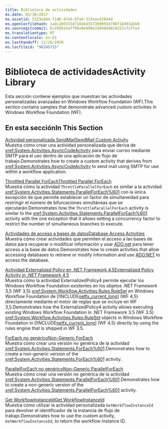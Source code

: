 ```yaml
---
title: Biblioteca de actividades
ms.date: 03/30/2017
ms.assetid: 5323e9d4-71d6-47eb-bfa6-31feac62044d
ms.openlocfilehash: 1a0c289315d7181645573098916788f18493abb8
ms.sourcegitcommit: bc293b14af795e0e999e3304dd40c0222cf2ffe4
ms.translationtype: MT
ms.contentlocale: es-ES
ms.lasthandoff: 11/26/2020
ms.locfileid: "96245715"
---
```

# <a name="activity-library"></a><span data-ttu-id="a4674-102">Biblioteca de actividades</span><span class="sxs-lookup"><span data-stu-id="a4674-102">Activity Library</span></span>

<span data-ttu-id="a4674-103">Esta sección contiene ejemplos que muestran las actividades personalizadas avanzadas en Windows Workflow Foundation (WF).</span><span class="sxs-lookup"><span data-stu-id="a4674-103">This section contains samples that demonstrate advanced custom activities in Windows Workflow Foundation (WF).</span></span>  
  
## <a name="in-this-section"></a><span data-ttu-id="a4674-104">En esta sección</span><span class="sxs-lookup"><span data-stu-id="a4674-104">In This Section</span></span>

 [<span data-ttu-id="a4674-105">Actividad personalizada SendMail</span><span class="sxs-lookup"><span data-stu-id="a4674-105">SendMail Custom Activity</span></span>](sendmail-custom-activity.md)  
 <span data-ttu-id="a4674-106">Muestra cómo crear una actividad personalizada que deriva de <xref:System.Activities.AsyncCodeActivity> para enviar correo mediante SMTP para el uso dentro de una aplicación de flujo de trabajo.</span><span class="sxs-lookup"><span data-stu-id="a4674-106">Demonstrates how to create a custom activity that derives from <xref:System.Activities.AsyncCodeActivity> to send mail using SMTP for use within a workflow application.</span></span>  
  
 [<span data-ttu-id="a4674-107">Throttled Parallel ForEach</span><span class="sxs-lookup"><span data-stu-id="a4674-107">Throttled Parallel ForEach</span></span>](throttled-parallel-foreach.md)  
 <span data-ttu-id="a4674-108">Muestra cómo la actividad `ThrottleParallelForEach` es similar a la actividad <xref:System.Activities.Statements.ParallelForEach%601> con la única excepción de que permite establecer un factor de simultaneidad para restringir el número de bifurcaciones simultáneas que se ejecutarán.</span><span class="sxs-lookup"><span data-stu-id="a4674-108">Demonstrates how the `ThrottleParallelForEach` activity is similar to the <xref:System.Activities.Statements.ParallelForEach%601> activity with the one exception that it allows setting a concurrency factor to restrict the number of simultaneous branches to execute.</span></span>
  
 [<span data-ttu-id="a4674-109">Actividades de acceso a bases de datos</span><span class="sxs-lookup"><span data-stu-id="a4674-109">Database Access Activities</span></span>](database-access-activities.md)  
 <span data-ttu-id="a4674-110">Muestra cómo crear actividades que permiten el acceso a las bases de datos para recuperar o modificar información y usar [ADO.net](../../data/adonet/index.md) para tener acceso a la base de datos.</span><span class="sxs-lookup"><span data-stu-id="a4674-110">Demonstrates how to create activities that allow accessing databases to retrieve or modify information and use [ADO.NET](../../data/adonet/index.md) to access the database.</span></span>  
  
 [<span data-ttu-id="a4674-111">Actividad Externalized Policy en .NET Framework 4.5</span><span class="sxs-lookup"><span data-stu-id="a4674-111">Externalized Policy Activity in .NET Framework 4.5</span></span>](externalized-policy-activity-in-net-framework-4-5.md)  
 <span data-ttu-id="a4674-112">Muestra cómo la actividad ExternalizedPolicy4 permite ejecutar los Windows Workflow Foundation existentes en los objetos .NET Framework 3,5 (WF 3,5) <xref:System.Workflow.Activities.Rules.RuleSet> en Windows Workflow Foundation de [!INCLUDE[netfx_current_long](../../../../includes/netfx-current-long-md.md)] (WF 4,5) directamente mediante el motor de reglas que se incluye en WF 3,5.</span><span class="sxs-lookup"><span data-stu-id="a4674-112">Demonstrates how the ExternalizedPolicy4 activity allows executing existing Windows Workflow Foundation in .NET Framework 3.5 (WF 3.5) <xref:System.Workflow.Activities.Rules.RuleSet> objects in Windows Workflow Foundation in [!INCLUDE[netfx_current_long](../../../../includes/netfx-current-long-md.md)] (WF 4.5) directly by using the rules engine that is shipped in WF 3.5.</span></span>
  
 [<span data-ttu-id="a4674-113">ForEach no genérico</span><span class="sxs-lookup"><span data-stu-id="a4674-113">Non-Generic ForEach</span></span>](non-generic-foreach.md)  
 <span data-ttu-id="a4674-114">Muestra cómo crear una versión no genérica de la actividad <xref:System.Activities.Statements.ForEach%601>.</span><span class="sxs-lookup"><span data-stu-id="a4674-114">Demonstrates how to create a non-generic version of the <xref:System.Activities.Statements.ForEach%601> activity.</span></span>  
  
 [<span data-ttu-id="a4674-115">ParallelForEach no genérico</span><span class="sxs-lookup"><span data-stu-id="a4674-115">Non-Generic ParallelForEach</span></span>](non-generic-parallelforeach.md)  
 <span data-ttu-id="a4674-116">Muestra cómo crear una versión no genérica de la actividad <xref:System.Activities.Statements.ParallelForEach%601>.</span><span class="sxs-lookup"><span data-stu-id="a4674-116">Demonstrates how to create a non-generic version of the <xref:System.Activities.Statements.ParallelForEach%601> activity.</span></span>  
  
 [<span data-ttu-id="a4674-117">Get WorkflowInstanceId</span><span class="sxs-lookup"><span data-stu-id="a4674-117">Get WorkflowInstanceId</span></span>](get-workflowinstanceid.md)  
 <span data-ttu-id="a4674-118">Muestra cómo utilizar la actividad personalizada `GetWorkflowInstanceId` para devolver el identificador de la instancia de flujo de trabajo.</span><span class="sxs-lookup"><span data-stu-id="a4674-118">Demonstrates how to use the custom activity, `GetWorkflowInstanceId`, to return the workflow instance ID.</span></span>

